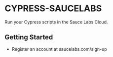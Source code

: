 # CYPRESS-SAUCELABS

Run your Cypress scripts in the Sauce Labs Cloud.

## Getting Started
* Register an account at saucelabs.com/sign-up